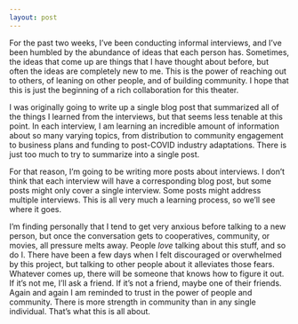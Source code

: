```yaml
---
layout: post
---
```

For the past two weeks, I’ve been conducting informal interviews, and I’ve been humbled by the abundance of ideas that each person has. Sometimes, the ideas that come up are things that I have thought about before, but often the ideas are completely new to me. This is the power of reaching out to others, of leaning on other people, and of building community. I hope that this is just the beginning of a rich collaboration for this theater. 

I was originally going to write up a single blog post that summarized all of the things I learned from the interviews, but that seems less tenable at this point. In each interview, I am learning an incredible amount of information about so many varying topics, from distribution to community engagement to business plans and funding to post-COVID industry adaptations. There is just too much to try to summarize into a single post. 

For that reason, I’m going to be writing more posts about interviews. I don’t think that each interview will have a corresponding blog post, but some posts might only cover a single interview. Some posts might address multiple interviews. This is all very much a learning process, so we’ll see where it goes.

I’m finding personally that I tend to get very anxious before talking to a new person, but once the conversation gets to cooperatives, community, or movies, all pressure melts away. People _love_ talking about this stuff, and so do I. There have been a few days when I felt discouraged or overwhelmed by this project, but talking to other people about it alleviates those fears. Whatever comes up, there will be someone that knows how to figure it out. If it’s not me, I’ll ask a friend. If it’s not a friend, maybe one of their friends. Again and again I am reminded to trust in the power of people and community. There is more strength in community than in any single individual. That’s what this is all about.
